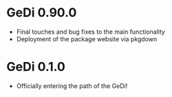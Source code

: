 # GeDi 0.90.0

* Final touches and bug fixes to the main functionality
* Deployment of the package website via pkgdown

# GeDi 0.1.0

* Officially entering the path of the GeDi!
